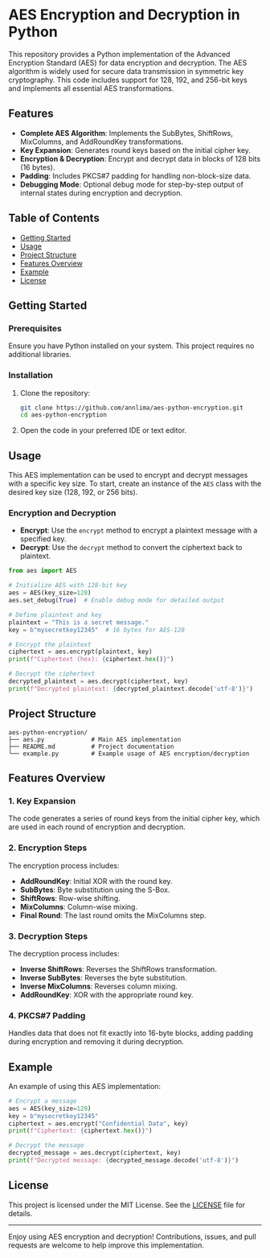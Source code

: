 # AES Encryption and Decryption in Python

This repository provides a Python implementation of the Advanced Encryption Standard (AES) for data encryption and decryption. The AES algorithm is widely used for secure data transmission in symmetric key cryptography. This code includes support for 128, 192, and 256-bit keys and implements all essential AES transformations.

## Features

- **Complete AES Algorithm**: Implements the SubBytes, ShiftRows, MixColumns, and AddRoundKey transformations.
- **Key Expansion**: Generates round keys based on the initial cipher key.
- **Encryption & Decryption**: Encrypt and decrypt data in blocks of 128 bits (16 bytes).
- **Padding**: Includes PKCS#7 padding for handling non-block-size data.
- **Debugging Mode**: Optional debug mode for step-by-step output of internal states during encryption and decryption.

## Table of Contents

- [Getting Started](#getting-started)
- [Usage](#usage)
- [Project Structure](#project-structure)
- [Features Overview](#features-overview)
- [Example](#example)
- [License](#license)

## Getting Started

### Prerequisites

Ensure you have Python installed on your system. This project requires no additional libraries.

### Installation

1. Clone the repository:

   ```bash
   git clone https://github.com/annlima/aes-python-encryption.git
   cd aes-python-encryption
   ```

2. Open the code in your preferred IDE or text editor.

## Usage

This AES implementation can be used to encrypt and decrypt messages with a specific key size. To start, create an instance of the `AES` class with the desired key size (128, 192, or 256 bits).

### Encryption and Decryption

- **Encrypt**: Use the `encrypt` method to encrypt a plaintext message with a specified key.
- **Decrypt**: Use the `decrypt` method to convert the ciphertext back to plaintext.

```python
from aes import AES

# Initialize AES with 128-bit key
aes = AES(key_size=128)
aes.set_debug(True)  # Enable debug mode for detailed output

# Define plaintext and key
plaintext = "This is a secret message."
key = b"mysecretkey12345"  # 16 bytes for AES-128

# Encrypt the plaintext
ciphertext = aes.encrypt(plaintext, key)
print(f"Ciphertext (hex): {ciphertext.hex()}")

# Decrypt the ciphertext
decrypted_plaintext = aes.decrypt(ciphertext, key)
print(f"Decrypted plaintext: {decrypted_plaintext.decode('utf-8')}")
```

## Project Structure

```
aes-python-encryption/
├── aes.py             # Main AES implementation
├── README.md          # Project documentation
└── example.py         # Example usage of AES encryption/decryption
```

## Features Overview

### 1. Key Expansion

The code generates a series of round keys from the initial cipher key, which are used in each round of encryption and decryption.

### 2. Encryption Steps

The encryption process includes:
- **AddRoundKey**: Initial XOR with the round key.
- **SubBytes**: Byte substitution using the S-Box.
- **ShiftRows**: Row-wise shifting.
- **MixColumns**: Column-wise mixing.
- **Final Round**: The last round omits the MixColumns step.

### 3. Decryption Steps

The decryption process includes:
- **Inverse ShiftRows**: Reverses the ShiftRows transformation.
- **Inverse SubBytes**: Reverses the byte substitution.
- **Inverse MixColumns**: Reverses column mixing.
- **AddRoundKey**: XOR with the appropriate round key.

### 4. PKCS#7 Padding

Handles data that does not fit exactly into 16-byte blocks, adding padding during encryption and removing it during decryption.

## Example

An example of using this AES implementation:

```python
# Encrypt a message
aes = AES(key_size=128)
key = b"mysecretkey12345"
ciphertext = aes.encrypt("Confidential Data", key)
print(f"Ciphertext: {ciphertext.hex()}")

# Decrypt the message
decrypted_message = aes.decrypt(ciphertext, key)
print(f"Decrypted message: {decrypted_message.decode('utf-8')}")
```

## License

This project is licensed under the MIT License. See the [LICENSE](LICENSE) file for details.

---

Enjoy using AES encryption and decryption! Contributions, issues, and pull requests are welcome to help improve this implementation.
